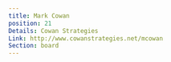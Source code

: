 ```yaml
---
title: Mark Cowan
position: 21
Details: Cowan Strategies
Link: http://www.cowanstrategies.net/mcowan
Section: board
---
```


